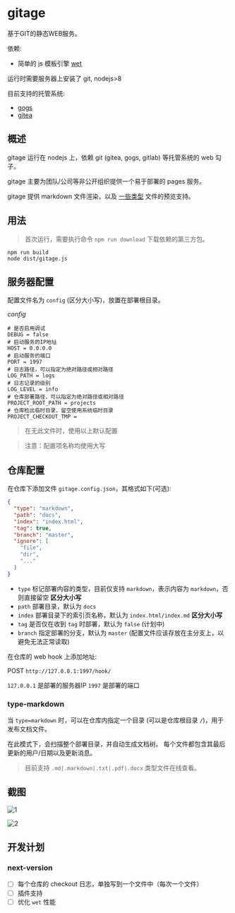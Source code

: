 # gitage

基于GIT的静态WEB服务。

依赖:

- 简单的 js 模板引擎 [wet](http://gitee.com/hyjiacan/wet)

运行时需要服务器上安装了 git, nodejs>8

目前支持的托管系统:

- [gogs](https://gogs.io/)
- [gitea](https://gitea.io/)

## 概述

gitage 运行在 nodejs 上，依赖 git (gitea, gogs, gitlab) 等托管系统的 web 勾子。

gitage 主要为团队/公司等非公开组织提供一个易于部署的 pages 服务。

gitage 提供 markdown 文件渲染，以及 [一些类型](#type-markdown) 文件的预览支持。

## 用法

> 首次运行，需要执行命令 `npm run download` 下载依赖的第三方包。

```shell script
npm run build
node dist/gitage.js
```

## 服务器配置

配置文件名为 `config` (区分大小写)，放置在部署根目录。

*config*
```
# 是否启用调试
DEBUG = false
# 启动服务的IP地址
HOST = 0.0.0.0
# 启动服务的端口
PORT = 1997
# 日志路径，可以指定为绝对路径或相对路径
LOG_PATH = logs
# 日志记录的级别
LOG_LEVEL = info
# 仓库部署路径，可以指定为绝对路径或相对路径
PROJECT_ROOT_PATH = projects
# 仓库检出临时目录，留空使用系统临时目录
PROJECT_CHECKOUT_TMP = 
```

> 在无此文件时，使用以上默认配置

> 注意：配置项名称均使用大写

## 仓库配置

在仓库下添加文件 `gitage.config.json`，其格式如下(可选):

```json
{
  "type": "markdown",
  "path": "docs",
  "index": "index.html",
  "tag": true,
  "branch": "master",
  "ignore": [
    "file",
    "dir",
    "..."
  ]
}
```

- `type` 标记部署内容的类型，目前仅支持 `markdown`，表示内容为 `markdown`，否则直接留空 **区分大小写**
- `path` 部署目录，默认为 `docs`
- `index` 部署目录下的索引页名称，默认为 `index.html/index.md` **区分大小写**
- `tag` 是否仅在收到 `tag` 时部署，默认为 `false` (计划中)
- `branch` 指定部署的分支，默认为 `master` (配置文件应该存放在主分支上，以避免无法正常读取)

在仓库的 web hook 上添加地址:

POST `http://127.0.0.1:1997/hook/`

`127.0.0.1` 是部署的服务器IP
`1997` 是部署的端口

### type-markdown

当 `type=markdown` 时，可以在仓库内指定一个目录 (可以是仓库根目录 `/`)，用于发布文档文件。

在此模式下，会扫描整个部署目录，并自动生成文档树。
每个文件都包含其最后更新的用户/日期以及更新消息。

> 目前支持 `.md|.markdown|.txt|.pdf|.docx` 类型文件在线查看。

## 截图

![1](./docs/1.png)

![2](./docs/2.png)

## 开发计划

[pdf2json]: https://www.npmjs.com/package/pdf2json

### next-version

- [ ] 每个仓库的 checkout 日志，单独写到一个文件中（每次一个文件）
- [ ] 插件支持
- [ ] 优化 `wet` 性能
